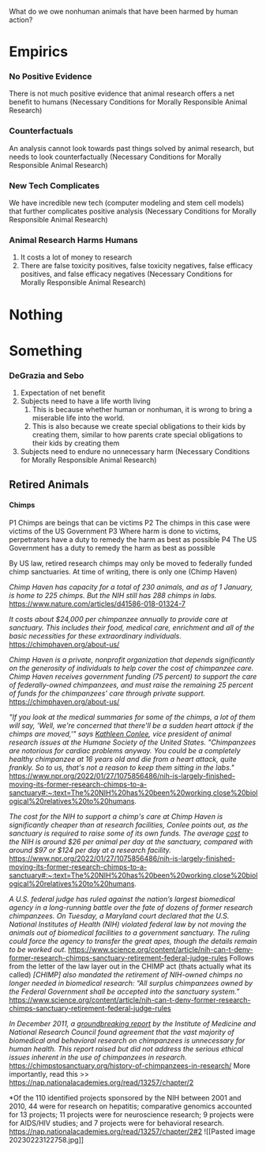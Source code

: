 What do we owe nonhuman animals that have been harmed by human action?

# Empirics


### No Positive Evidence
There is not much positive evidence that animal research offers a net benefit to humans
	(Necessary Conditions for Morally Responsible Animal Research)

### Counterfactuals
An analysis cannot look towards past things solved by animal research, but needs to look counterfactually
	(Necessary Conditions for Morally Responsible Animal Research)

### New Tech Complicates
We have incredible new tech (computer modeling and stem cell models) that further complicates positive analysis
	(Necessary Conditions for Morally Responsible Animal Research)

### Animal Research Harms Humans
1.  It costs a lot of money to research
2.  There are false toxicity positives, false toxicity negatives, false efficacy positives, and false efficacy negatives
	(Necessary Conditions for Morally Responsible Animal Research)


# Nothing

# Something

### DeGrazia and Sebo
1.  Expectation of net benefit
2.  Subjects need to have a life worth living
	1.  This is because whether human or nonhuman, it is wrong to bring a miserable life into the world. 
	2.  This is also because we create special obligations to their kids by creating them, similar to how parents crate special obligations to their kids by creating them
3.  Subjects need to endure no unnecessary harm
	(Necessary Conditions for Morally Responsible Animal Research)


## Retired Animals

#### Chimps

P1 Chimps are beings that can be victims
P2 The chimps in this case were victims of the US Government
P3 Where harm is done to victims, perpetrators have a duty to remedy the harm as best as possible
P4 The US Government has a duty to remedy the harm as best as possible

By US law, retired research chimps may only be moved to federally funded chimp sanctuaries. At time of writing, there is only one (Chimp Haven)

*Chimp Haven has capacity for a total of 230 animals, and as of 1 January, is home to 225 chimps. But the NIH still has 288 chimps in labs.*
	https://www.nature.com/articles/d41586-018-01324-7

*It costs about $24,000 per chimpanzee annually to provide care at sanctuary. This includes their food, medical care, enrichment and all of the basic necessities for these extraordinary individuals.*
	https://chimphaven.org/about-us/

*Chimp Haven is a private, nonprofit organization that depends significantly on the generosity of individuals to help cover the cost of chimpanzee care. Chimp Haven receives government funding (75 percent) to support the care of federally-owned chimpanzees, and must raise the remaining 25 percent of funds for the chimpanzees’ care through private support.*
	https://chimphaven.org/about-us/

*"If you look at the medical summaries for some of the chimps, a lot of them will say, 'Well, we're concerned that there'll be a sudden heart attack if the chimps are moved,'" says [Kathleen Conlee](https://www.humanesociety.org/news/animal-researcher-animal-advocate), vice president of animal research issues at the Humane Society of the United States. "Chimpanzees are notorious for cardiac problems anyway. You could be a completely healthy chimpanzee at 16 years old and die from a heart attack, quite frankly. So to us, that's not a reason to keep them sitting in the labs."*
	https://www.npr.org/2022/01/27/1075856486/nih-is-largely-finished-moving-its-former-research-chimps-to-a-sanctuary#:~:text=The%20NIH%20has%20been%20working,close%20biological%20relatives%20to%20humans.

*The cost for the NIH to support a chimp's care at Chimp Haven is significantly cheaper than at research facilities, Conlee points out, as the sanctuary is required to raise some of its own funds. The average [cost](https://orip.nih.gov/comparative-medicine/programs/vertebrate-models/chimpanzee-management-reports) to the NIH is around $26 per animal per day at the sanctuary, compared with around $97 or $124 per day at a research facility.*
	https://www.npr.org/2022/01/27/1075856486/nih-is-largely-finished-moving-its-former-research-chimps-to-a-sanctuary#:~:text=The%20NIH%20has%20been%20working,close%20biological%20relatives%20to%20humans.

*A U.S. federal judge has ruled against the nation’s largest biomedical agency in a long-running battle over the fate of dozens of former research chimpanzees. On Tuesday, a Maryland court declared that the U.S. National Institutes of Health (NIH) violated federal law by not moving the animals out of biomedical facilities to a government sanctuary. The ruling could force the agency to transfer the great apes, though the details remain to be worked out.*
	https://www.science.org/content/article/nih-can-t-deny-former-research-chimps-sanctuary-retirement-federal-judge-rules
	Follows from the letter of the law layer out in the CHIMP act (thats actually what its called)
	*[CHIMP] also mandated the retirement of NIH-owned chimps no longer needed in biomedical research: “All surplus chimpanzees owned by the Federal Government shall be accepted into the sanctuary system.”*
		https://www.science.org/content/article/nih-can-t-deny-former-research-chimps-sanctuary-retirement-federal-judge-rules

*In December 2011, a [groundbreaking report](https://www.nap.edu/catalog/13257/chimpanzees-in-biomedical-and-behavioral-research-assessing-the-necessity) by the Institute of Medicine and National Research Council found agreement that the vast majority of biomedical and behavioral research on chimpanzees is unnecessary for human health. This report raised but did not address the serious ethical issues inherent in the use of chimpanzees in research.*
	https://chimpstosanctuary.org/history-of-chimpanzees-in-research/
	More importantly, read this >> https://nap.nationalacademies.org/read/13257/chapter/2

*Of the 110 identified projects sponsored by the NIH between 2001 and 2010, 44 were for research on hepatitis; comparative genomics accounted for 13 projects; 11 projects were for neuroscience research; 9 projects were for AIDS/HIV studies; and 7 projects were for behavioral research.
	https://nap.nationalacademies.org/read/13257/chapter/2#2
	![[Pasted image 20230223122758.jpg]]